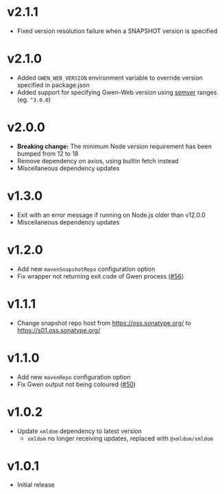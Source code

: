 v2.1.1
======
- Fixed version resolution failure when a SNAPSHOT version is specified

v2.1.0
======

- Added `GWEN_WEB_VERSION` environment variable to override version specified in package.json
- Added support for specifying Gwen-Web version using [semver](https://semver.org/) ranges (eg. `^3.0.0`)

v2.0.0
======

- **Breaking change:** The minimum Node version requirement has been bumped from 12 to 18
- Remove dependency on axios, using builtin fetch instead
- Miscellaneous dependency updates

v1.3.0
======

- Exit with an error message if running on Node.js older than v12.0.0
- Miscellaneous dependency updates

v1.2.0
======

- Add new `mavenSnapshotRepo` configuration option
- Fix wrapper not returning exit code of Gwen process ([#56](https://github.com/gwen-interpreter/gwen-web-npm/issues/56))

v1.1.1
======

- Change snapshot repo host from https://oss.sonatype.org/ to https://s01.oss.sonatype.org/

v1.1.0
======

- Add new `mavenRepo` configuration option
- Fix Gwen output not being coloured ([#50](https://github.com/gwen-interpreter/gwen-web-npm/issues/50))

v1.0.2
======

- Update `xmldom` dependency to latest version
  - `xmldom` no longer receiving updates, replaced with `@xmldom/xmldom`

v1.0.1
======

- Initial release
